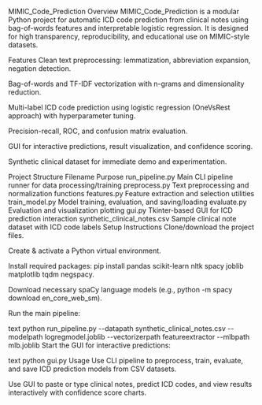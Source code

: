 MIMIC_Code_Prediction
Overview
MIMIC_Code_Prediction is a modular Python project for automatic ICD code prediction from clinical notes using bag-of-words features and interpretable logistic regression. It is designed for high transparency, reproducibility, and educational use on MIMIC-style datasets.

Features
Clean text preprocessing: lemmatization, abbreviation expansion, negation detection.

Bag-of-words and TF-IDF vectorization with n-grams and dimensionality reduction.

Multi-label ICD code prediction using logistic regression (OneVsRest approach) with hyperparameter tuning.

Precision-recall, ROC, and confusion matrix evaluation.

GUI for interactive predictions, result visualization, and confidence scoring.

Synthetic clinical dataset for immediate demo and experimentation.

Project Structure
Filename	Purpose
run_pipeline.py	Main CLI pipeline runner for data processing/training
preprocess.py	Text preprocessing and normalization functions
features.py	Feature extraction and selection utilities
train_model.py	Model training, evaluation, and saving/loading
evaluate.py	Evaluation and visualization plotting
gui.py	Tkinter-based GUI for ICD prediction interaction
synthetic_clinical_notes.csv	Sample clinical note dataset with ICD code labels
Setup Instructions
Clone/download the project files.

Create & activate a Python virtual environment.

Install required packages: pip install pandas scikit-learn nltk spacy joblib matplotlib tqdm negspacy.

Download necessary spaCy language models (e.g., python -m spacy download en_core_web_sm).

Run the main pipeline:

text
python run_pipeline.py --datapath synthetic_clinical_notes.csv --modelpath logregmodel.joblib --vectorizerpath featureextractor --mlbpath mlb.joblib
Start the GUI for interactive predictions:

text
python gui.py
Usage
Use CLI pipeline to preprocess, train, evaluate, and save ICD prediction models from CSV datasets.

Use GUI to paste or type clinical notes, predict ICD codes, and view results interactively with confidence score charts.
